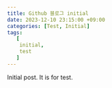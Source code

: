 ```yaml
---
title: Github 블로그 initial
date: 2023-12-10 23:15:00 +09:00
categories: [Test, Initial]
tags:
   [
    initial,
    test
   ]
---   
```


Initial post. It is for test.
